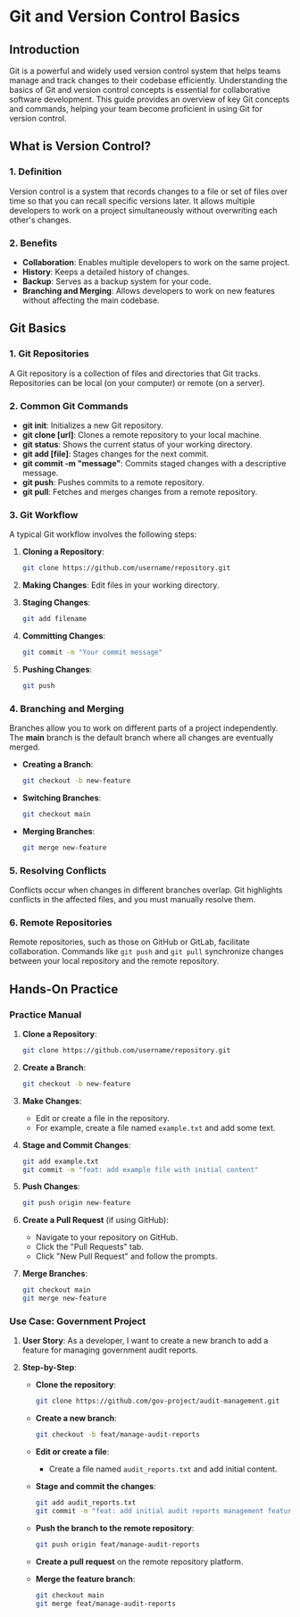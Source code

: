 # Git and Version Control Basics

## Introduction

Git is a powerful and widely used version control system that helps teams manage and track changes to their codebase efficiently. Understanding the basics of Git and version control concepts is essential for collaborative software development. This guide provides an overview of key Git concepts and commands, helping your team become proficient in using Git for version control.

## What is Version Control?

### 1. Definition

Version control is a system that records changes to a file or set of files over time so that you can recall specific versions later. It allows multiple developers to work on a project simultaneously without overwriting each other's changes.

### 2. Benefits

- **Collaboration**: Enables multiple developers to work on the same project.
- **History**: Keeps a detailed history of changes.
- **Backup**: Serves as a backup system for your code.
- **Branching and Merging**: Allows developers to work on new features without affecting the main codebase.

## Git Basics

### 1. Git Repositories

A Git repository is a collection of files and directories that Git tracks. Repositories can be local (on your computer) or remote (on a server).

### 2. Common Git Commands

- **git init**: Initializes a new Git repository.
- **git clone [url]**: Clones a remote repository to your local machine.
- **git status**: Shows the current status of your working directory.
- **git add [file]**: Stages changes for the next commit.
- **git commit -m "message"**: Commits staged changes with a descriptive message.
- **git push**: Pushes commits to a remote repository.
- **git pull**: Fetches and merges changes from a remote repository.

### 3. Git Workflow

A typical Git workflow involves the following steps:

1. **Cloning a Repository**: 

   ```sh
   git clone https://github.com/username/repository.git
   ```

2. **Making Changes**: Edit files in your working directory.

3. **Staging Changes**:

   ```sh
   git add filename
   ```

4. **Committing Changes**:

   ```sh
   git commit -m "Your commit message"
   ```

5. **Pushing Changes**:

   ```sh
   git push
   ```

### 4. Branching and Merging

Branches allow you to work on different parts of a project independently. The **main** branch is the default branch where all changes are eventually merged.

- **Creating a Branch**:

  ```sh
  git checkout -b new-feature
  ```

- **Switching Branches**:

  ```sh
  git checkout main
  ```

- **Merging Branches**:

  ```sh
  git merge new-feature
  ```

### 5. Resolving Conflicts

Conflicts occur when changes in different branches overlap. Git highlights conflicts in the affected files, and you must manually resolve them.

### 6. Remote Repositories

Remote repositories, such as those on GitHub or GitLab, facilitate collaboration. Commands like `git push` and `git pull` synchronize changes between your local repository and the remote repository.

## Hands-On Practice

### Practice Manual

1. **Clone a Repository**:

   ```sh
   git clone https://github.com/username/repository.git
   ```

2. **Create a Branch**:

   ```sh
   git checkout -b new-feature
   ```

3. **Make Changes**:
   - Edit or create a file in the repository.
   - For example, create a file named `example.txt` and add some text.

4. **Stage and Commit Changes**:

   ```sh
   git add example.txt
   git commit -m "feat: add example file with initial content"
   ```

5. **Push Changes**:

   ```sh
   git push origin new-feature
   ```

6. **Create a Pull Request** (if using GitHub):
   - Navigate to your repository on GitHub.
   - Click the "Pull Requests" tab.
   - Click "New Pull Request" and follow the prompts.

7. **Merge Branches**:

   ```sh
   git checkout main
   git merge new-feature
   ```

### Use Case: Government Project

1. **User Story**: As a developer, I want to create a new branch to add a feature for managing government audit reports.

2. **Step-by-Step**:
   - **Clone the repository**:

     ```sh
     git clone https://github.com/gov-project/audit-management.git
     ```

   - **Create a new branch**:

     ```sh
     git checkout -b feat/manage-audit-reports
     ```

   - **Edit or create a file**:
     - Create a file named `audit_reports.txt` and add initial content.

   - **Stage and commit the changes**:

     ```sh
     git add audit_reports.txt
     git commit -m "feat: add initial audit reports management feature"
     ```

   - **Push the branch to the remote repository**:

     ```sh
     git push origin feat/manage-audit-reports
     ```

   - **Create a pull request** on the remote repository platform.

   - **Merge the feature branch**:

     ```sh
     git checkout main
     git merge feat/manage-audit-reports
     ```
